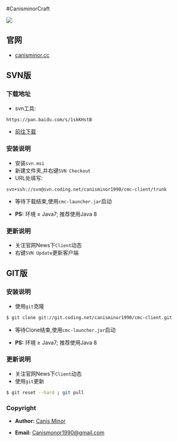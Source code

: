 #CanisminorCraft

![](https://o4j4l4n7h.qnssl.com/20161213-172334-pack.png)

## 官网

- [canisminor.cc](http://canisminor.cc)

## SVN版

### 下载地址

- svn工具:

```sh
https://pan.baidu.com/s/1skKHstB
```

- [前往下载](https://pan.baidu.com/s/1skKHstB)

### 安装说明

- 安装`svn.msi`
- 新建文件夹,并右键`SVN Checkout`
- URL处填写:

```
svn+ssh://svn@svn.coding.net/canisminor1990/cmc-client/trunk
```

- 等待下载结束,使用`cmc-launcher.jar`启动

- **PS:** 环境 ≥ Java7; 推荐使用Java 8

### 更新说明

- 关注官网News下`Client`动态
- 右键`SVN Update`更新客户端

## GIT版

### 安装说明

- 使用`git`克隆

```bash
$ git clone git://git.coding.net/canisminor1990/cmc-client.git
```
- 等待Clone结束,使用`cmc-launcher.jar`启动

- **PS:** 环境 ≥ Java7; 推荐使用Java 8

### 更新说明

- 关注官网News下`Client`动态
- 使用`git`更新

```bash
$ git reset --hard ; git pull
```

### Copyright

- **Author:** [Canis Minor](http://canisminor.cc)

- **Email:** [Canismonor1990@gmail.com](Canismonor1990@gmail.com)
